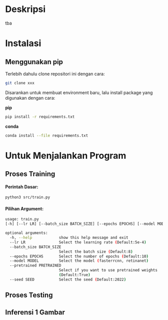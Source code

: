 # Deskripsi
tba

# Instalasi
## Menggunakan pip

Terlebih dahulu clone repositori ini dengan cara:

```bash
git clone xxx
```

Disarankan untuk membuat environment baru, lalu install package yang digunakan dengan cara:

**pip**

```bash
pip install -r requirements.txt
```

**conda**
```bash
conda install --file requirements.txt
```

# Untuk Menjalankan Program
## Proses Training

#### Perintah Dasar:

```bash
python3 src/train.py
```

#### Pilihan Argument:
```bash
usage: train.py
[-h] [--lr LR] [--batch_size BATCH_SIZE] [--epochs EPOCHS] [--model MODEL] [--pretrained PRETRAINED] [--seed SEED]

optional arguments:
  -h, --help            show this help message and exit
  --lr LR               Select the learning rate (Default:5e-4)
  --batch_size BATCH_SIZE
                        Select the batch size (Default:8)
  --epochs EPOCHS       Select the number of epochs (Default:10)
  --model MODEL         Select the model (fasterrcnn, retinanet)
  --pretrained PRETRAINED
                        Select if you want to use pretrained weights
                        (Default:True)
  --seed SEED           Select the seed (Default:2022)
```

## Proses Testing

## Inferensi 1 Gambar